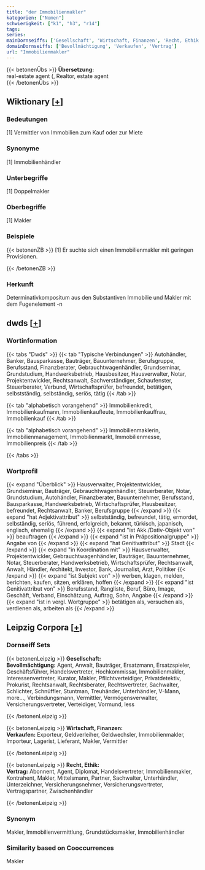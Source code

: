 ```yaml
---
title: "der Immobilienmakler"
kategorien: ["Nomen"]
schwierigkeit: ["k1", "h3", "r14"]
tags:
series:
mainDornseiffs: ['Gesellschaft', 'Wirtschaft, Finanzen', 'Recht, Ethik']
domainDornseiffs: ['Bevollmächtigung', 'Verkaufen', 'Vertrag']
url: "Immobilienmakler"
---
```


{{< betonenÜbs >}}
**Übersetzung:**  
real-estate agent (, Realtor, estate agent  
{{< /betonenÜbs >}}

## Wiktionary [[+](https://de.wiktionary.org/wiki/Immobilienmakler)]

### Bedeutungen
[1] Vermittler von Immobilien zum Kauf oder zur Miete  

### Synonyme
[1] Immobilienhändler  

### Unterbegriffe
[1] Doppelmakler  

### Oberbegriffe
[1] Makler  

### Beispiele
{{< betonenZB >}}
[1] Er suchte sich einen Immobilienmakler mit geringen Provisionen.  

{{< /betonenZB >}}
### Herkunft
Determinativkompositum aus den Substantiven Immobilie und Makler mit dem Fugenelement -n  



## dwds [[+](https://www.dwds.de/wb/Immobilienmakler)]

### Wortinformation
{{< tabs "Dwds" >}}
{{< tab "Typische Verbindungen" >}}
Autohändler, Banker, Bausparkasse, Bauträger, Bauunternehmer, Berufsgruppe, Berufsstand, Finanzberater, Gebrauchtwagenhändler, Grundseminar, Grundstudium, Handwerksbetrieb, Hausbesitzer, Hausverwalter, Notar, Projektentwickler, Rechtsanwalt, Sachverständiger, Schaufenster, Steuerberater, Verbund, Wirtschaftsprüfer, befreundet, betätigen, selbstständig, selbständig, seriös, tätig
{{< /tab >}}

{{< tab "alphabetisch vorangehend" >}}
Immobilienkredit, Immobilienkaufmann, Immobilienkaufleute, Immobilienkauffrau, Immobilienkauf
{{< /tab >}}

{{< tab "alphabetisch vorangehend" >}}
Immobilienmaklerin, Immobilienmanagement, Immobilienmarkt, Immobilienmesse, Immobilienpreis
{{< /tab >}}

{{< /tabs >}}

### Wortprofil
{{< expand "Überblick" >}} Hausverwalter, Projektentwickler, Grundseminar, Bauträger, Gebrauchtwagenhändler, Steuerberater, Notar, Grundstudium, Autohändler, Finanzberater, Bauunternehmer, Berufsstand, Bausparkasse, Handwerksbetrieb, Wirtschaftsprüfer, Hausbesitzer, befreundet, Rechtsanwalt, Banker, Berufsgruppe {{< /expand >}}
{{< expand "hat Adjektivattribut" >}} selbstständig, befreundet, tätig, ermordet, selbständig, seriös, führend, erfolgreich, bekannt, türkisch, japanisch, englisch, ehemalig {{< /expand >}}
{{< expand "ist Akk./Dativ-Objekt von" >}} beauftragen {{< /expand >}}
{{< expand "ist in Präpositionalgruppe" >}} Angabe von {{< /expand >}}
{{< expand "hat Genitivattribut" >}} Stadt {{< /expand >}}
{{< expand "in Koordination mit" >}} Hausverwalter, Projektentwickler, Gebrauchtwagenhändler, Bauträger, Bauunternehmer, Notar, Steuerberater, Handwerksbetrieb, Wirtschaftsprüfer, Rechtsanwalt, Anwalt, Händler, Architekt, Investor, Bank, Journalist, Arzt, Politiker {{< /expand >}}
{{< expand "ist Subjekt von" >}} werben, klagen, melden, berichten, kaufen, sitzen, erklären, hoffen {{< /expand >}}
{{< expand "ist Genitivattribut von" >}} Berufsstand, Rangliste, Beruf, Büro, Image, Geschäft, Verband, Einschätzung, Auftrag, Sohn, Angabe {{< /expand >}}
{{< expand "ist in vergl. Wortgruppe" >}} betätigen als, versuchen als, verdienen als, arbeiten als {{< /expand >}}

## Leipzig Corpora [[+](https://corpora.uni-leipzig.de/en/res?word=Immobilienmakler&corpusId=deu_newscrawl-public_2018)]

### Dornseiff Sets
{{< betonenLeipzig >}}
**Gesellschaft:**  
**Bevollmächtigung:** Agent, Anwalt, Bauträger, Ersatzmann, Ersatzspieler, Geschäftsführer, Handelsvertreter, Hochkommissar, Immobilienmakler, Interessenvertreter, Kurator, Makler, Pflichtverteidiger, Privatdetektiv, Prokurist, Rechtsanwalt, Rechtsberater, Rechtsvertreter, Sachwalter, Schlichter, Schnüffler, Stuntman, Treuhänder, Unterhändler, V-Mann, more..., Verbindungsmann, Vermittler, Vermögensverwalter, Versicherungsvertreter, Verteidiger, Vormund, less  

{{< /betonenLeipzig >}}


{{< betonenLeipzig >}}
**Wirtschaft, Finanzen:**  
**Verkaufen:** Exporteur, Geldverleiher, Geldwechsler, Immobilienmakler, Importeur, Lagerist, Lieferant, Makler, Vermittler  

{{< /betonenLeipzig >}}


{{< betonenLeipzig >}}
**Recht, Ethik:**  
**Vertrag:** Abonnent, Agent, Diplomat, Handelsvertreter, Immobilienmakler, Kontrahent, Makler, Mittelsmann, Partner, Sachwalter, Unterhändler, Unterzeichner, Versicherungsnehmer, Versicherungsvertreter, Vertragspartner, Zwischenhändler  

{{< /betonenLeipzig >}}

### Synonym
Makler, Immobilienvermittlung, Grundstücksmakler, Immobilienhändler


### Similarity based on Cooccurrences
Makler

